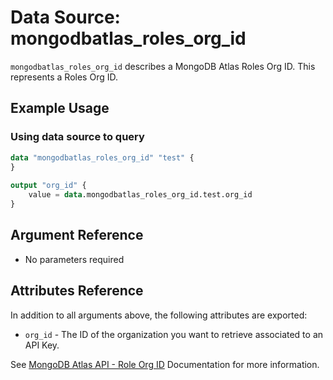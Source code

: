 # Data Source: mongodbatlas_roles_org_id

`mongodbatlas_roles_org_id` describes a MongoDB Atlas Roles Org ID. This represents a Roles Org ID.

## Example Usage

### Using data source to query
```terraform
data "mongodbatlas_roles_org_id" "test" {
}
	
output "org_id" {
	value = data.mongodbatlas_roles_org_id.test.org_id
}
```

## Argument Reference

* No parameters required

## Attributes Reference

In addition to all arguments above, the following attributes are exported:

* `org_id` - The ID of the organization you want to retrieve associated to an API Key.
  
See [MongoDB Atlas API - Role Org ID](https://www.mongodb.com/docs/atlas/reference/api-resources-spec/#tag/Root/operation/getSystemStatus) Documentation for more information.
